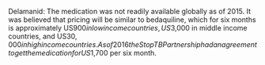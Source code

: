 Delamanid: The medication was not readily available globally as of 2015. It was believed that pricing will be similar to bedaquiline, which for six months is approximately US$900 in low income countries, US$3,000 in middle income countries, and US$30,000 in high income countries. As of 2016 the Stop TB Partnership had an agreement to get the medication for US$1,700 per six month.
